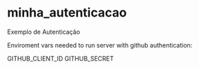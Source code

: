# minha_autenticacao
Exemplo de Autenticação

Enviroment vars needed to run server with github authentication:

GITHUB_CLIENT_ID
GITHUB_SECRET
